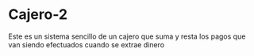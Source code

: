 # Cajero-2
Este es un sistema sencillo de un cajero que suma y resta los pagos que van siendo efectuados cuando se extrae dinero
